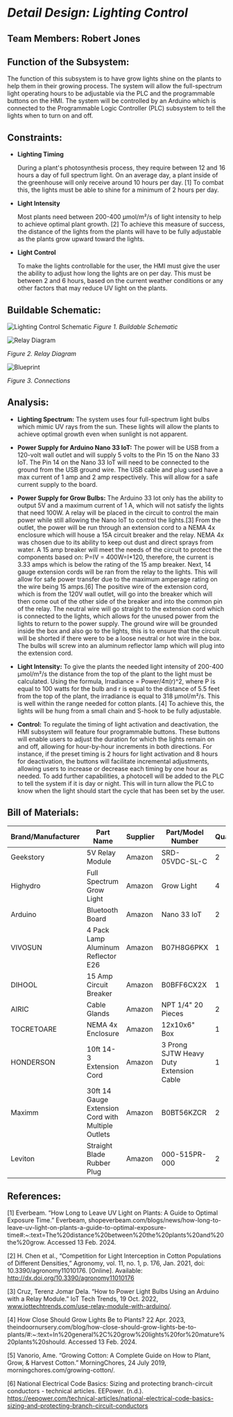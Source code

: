 <a name="br1"></a> 

# *Detail Design: Lighting Control*
## **Team Members: Robert Jones**
## **Function of the Subsystem:**
The function of this subsystem is to have grow lights shine on the plants to help them in their growing process. The system will allow the full-spectrum light operating hours to be adjustable via the PLC and the programmable buttons on the HMI. The system will be controlled by an Arduino which is connected to the Programmable Logic Controller (PLC) subsystem to tell the lights when to turn on and off. 
## **Constraints:**
- **Lighting Timing**

	During a plant's photosynthesis process, they require between 12 and 16 hours a day of full spectrum light. On an average day, a plant inside of the greenhouse will only receive around 10 hours per day. [1] To combat this, the lights must be able to shine for a minimum of 2 hours per day.
- **Light Intensity**

	Most plants need between 200-400 µmol/m²/s of light intensity to help to achieve optimal plant growth. [2] To achieve this measure of success, the distance of the lights from the plants will have to be fully adjustable as the plants grow upward toward the lights.
- **Light Control**

	To make the lights controllable for the user, the HMI must give the user the ability to adjust how long the lights are on per day. This must be between 2 and 6 hours, based on the current weather conditions or any other factors that may reduce UV light on the plants.  
	

## **Buildable Schematic:**
![Lighting Control Schematic](https://github.com/RealityHertz/Greenhouse-Project/blob/main/Documentation/Images/CADLightingSubsystem.jpg)
*Figure 1. Buildable Schematic*

![Relay Diagram](https://github.com/RealityHertz/Greenhouse-Project/blob/main/Documentation/Images/RelayDiagram.png)

*Figure 2. Relay Diagram*

![Blueprint](https://github.com/RealityHertz/Greenhouse-Project/blob/main/Documentation/Images/image.png?raw=true)

*Figure 3. Connections*
## **Analysis:**
- **Lighting Spectrum:**
	The system uses four full-spectrum light bulbs which mimic UV rays from the sun. These lights will allow the plants to achieve optimal growth even when sunlight is not apparent.

- **Power Supply for Arduino Nano 33 IoT:**
	The power will be USB from a 120-volt wall outlet and will supply 5 volts to the Pin 15 on the Nano 33 IoT. The Pin 14 on the Nano 33 IoT will need to be connected to the ground from the USB ground wire. The USB cable and plug used have a max current of 1 amp and 2 amp respectively. This will allow for a safe current supply to the board.

- **Power Supply for Grow Bulbs:**
	The Arduino 33 Iot only has the ability to output 5V and a maximum current of 1 A, which will not satisfy the lights that need 100W. A relay will be placed in the circuit to control the main power while still allowing the Nano IoT to control the lights.[3] From the outlet, the power will be run through an extension cord to a NEMA 4x enclosure which will house a 15A circuit breaker and the relay. NEMA 4x was chosen due to its ability to keep out dust and direct sprays from water. A 15 amp breaker will meet the needs of the circuit to protect the components based on: P=IV = 400W=I*120, therefore, the current is 3.33 amps which is below the rating of the 15 amp breaker. Next, 14 gauge extension cords will be ran from the relay to the lights. This will allow for safe power transfer due to the maximum amperage rating on the wire being 15 amps.[6] The positive wire of the extension cord, which is from the 120V wall outlet, will go into the breaker which will then come out of the other side of the breaker and into the common pin of the relay. The neutral wire will go straight to the extension cord which is connected to the lights, which allows for the unused power from the lights to return to the power supply. The ground wire will be grounded inside the box and also go to the lights, this is to ensure that the circuit will be shorted if there were to be a loose neutral or hot wire in the box. The bulbs will screw into an aluminum reflector lamp which will plug into the extension cord.

- **Light Intensity:**
  	To give the plants the needed light intensity of 200-400 µmol/m²/s the distance from the top of the plant to the light must be calculated. Using the formula, Irradiance = Power/4π(r)^2, where P is equal to 100 watts for the bulb and r is equal to the distance of 5.5 feet from the top of the plant, the irradiance is equal to 318 µmol/m²/s. This is well within the range needed for cotton plants. [4] To achieve this, the lights will be hung from a small chain and S-hook to be fully adjustable.
  
- **Control:**
  	To regulate the timing of light activation and deactivation, the HMI subsystem will feature four programmable buttons. These buttons will enable users to adjust the duration for which the lights remain on and off, allowing for hour-by-hour increments in both directions. For instance, if the preset timing is 2 hours for light activation and 8 hours for deactivation, the buttons will facilitate incremental adjustments, allowing users to increase or decrease each timing by one hour as needed. To add further capabilities, a photocell will be added to the PLC to tell the system if it is day or night. This will in turn allow the PLC to know when the light should start the cycle that has been set by the user.
  
## **Bill of Materials:**
|Brand/Manufacturer|Part Name|Supplier|Part/Model Number|Quantity|Individual Price|Total|
|----|-----------|-----------|------------|--------|----------------|-----|
|Geekstory|5V Relay Module|Amazon|SRD-05VDC-SL-C|2|$11.99|$23.98|
|Highydro|Full Spectrum Grow Light|Amazon|Grow Light|4|$20.99|$83.96|
|Arduino|Bluetooth Board|Amazon|Nano 33 IoT|2|$29.99|$59.98|
|VIVOSUN|4 Pack Lamp Aluminum Reflector E26|Amazon|B07H8G6PKX|1|$29.69|$29.69|
|DIHOOL|15 Amp Circuit Breaker|Amazon|B0BFF6CX2X|1|$12.78|$25.56|
|AIRIC|Cable Glands|Amazon|NPT 1/4" 20 Pieces|2|$13.99|$27.98|
|TOCRETOARE|NEMA 4x Enclosure|Amazon|12x10x6" Box|1|$49.99|$49.99|
|HONDERSON|10ft 14-3 Extension Cord|Amazon|3 Prong SJTW Heavy Duty Extension Cable|1|$12.19|$12.99|
|Maximm|30ft 14 Gauge Extension Cord with Multiple Outlets|Amazon|B0BT56KZCR|2|$32.99|$65.98|
|Leviton|Straight Blade Rubber Plug|Amazon|000-515PR-000|2|$7.25|$14.50|

## **References:**

[1]
Everbeam. “How Long to Leave UV Light on Plants: A Guide to Optimal Exposure Time.” Everbeam, shopeverbeam.com/blogs/news/how-long-to-leave-uv-light-on-plants-a-guide-to-optimal-exposure-time#:~:text=The%20distance%20between%20the%20plants%20and%20the%20grow. Accessed 13 Feb. 2024.


[2]
H. Chen et al., “Competition for Light Interception in Cotton Populations of Different Densities,” Agronomy, vol. 11, no. 1, p. 176, Jan. 2021, doi: 10.3390/agronomy11010176. [Online]. Available: http://dx.doi.org/10.3390/agronomy11010176
‌

[3]
Cruz, Terenz Jomar Dela. “How to Power Light Bulbs Using an Arduino with a Relay Module.” IoT Tech Trends, 19 Oct. 2022, www.iottechtrends.com/use-relay-module-with-arduino/.

[4]
How Close Should Grow Lights Be to Plants? 22 Apr. 2023, theindoornursery.com/blog/how-close-should-grow-lights-be-to-plants/#:~:text=In%20general%2C%20grow%20lights%20for%20mature%20plants%20should. Accessed 13 Feb. 2024.

[5]
Vanorio, Ame. “Growing Cotton: A Complete Guide on How to Plant, Grow, & Harvest Cotton.” MorningChores, 24 July 2019, morningchores.com/growing-cotton/.

[6]
National Electrical Code Basics: Sizing and protecting branch-circuit conductors - technical articles. EEPower. (n.d.). https://eepower.com/technical-articles/national-electrical-code-basics-sizing-and-protecting-branch-circuit-conductors 
